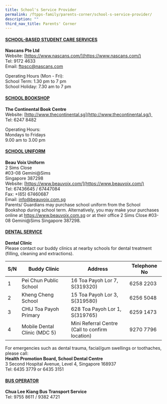 ```yaml
---
title: School's Service Provider
permalink: /ftpps-family/parents-corner/school-s-service-provider/
description: ""
third_nav_title: Parents' Corner
---
```

<h4><u>SCHOOL-BASED STUDENT CARE SERVICES</u></h4>

**Nascans Pte Ltd** 
<br>
Website: [https://www.nascans.com/](https://www.nascans.com/)
<br>
Tel: 9172 4633 
<br>
Email: [ftpscc@nascans.com](mailto:ftpscc@nascans.com)  

Operating Hours (Mon - Fri): 
<br>
School Term: 1.30 pm to 7 pm
<br>
School Holiday: 7.30 am to 7 pm

<h4><u>SCHOOL BOOKSHOP</u></h4>

**The Continental Book Centre**
<br>
Website: [http://www.thecontinental.sg](http://www.thecontinental.sg/) 
<br>
Tel: 6247 8482 

Operating Hours: 
<br>
Mondays to Fridays
<br>
9.00 am to 3.00 pm

<h4><u>SCHOOL UNIFORM</u></h4>

**Beau Voix Uniform**
<br>
2 Sims Close 
<br>
#03-08 Gemini@Sims
<br>
Singapore 387298 
<br>
Website: [https://www.beauvoix.com/](https://www.beauvoix.com/)
<br>
Tel: 67436645 / 67447084
<br>
Fax: +(65) 67460687
<br>
Email: [info@beauvoix.com.sg](mailto:info@beauvoix.com.sg)
<br>
Parents/ Guardians may purchase school uniform from the School Bookshop during school term. Alternatively, you may make your purchases online at https://www.beauvoix.com.sg  or at their office 2 Sims Close #03-08 Gemini@Sims Singapore 387298.

  

<h4><u>DENTAL SERVICE</u></h4>

**Dental Clinic** 
<br>
Please contact our buddy clinics at nearby schools for dental treatment (filling, cleaning and extractions). 

| S/N | Buddy Clinic | Address | Telephone No |
|---|---|---|---|
| 1 | Pei Chun Public School | 16 Toa Payoh Lor 7, S(319320) | 6258 2203 |
| 2 | Kheng Cheng School | 15 Toa Payoh Lor 3, S(319580) | 6256 5048 |
| 3 | CHIJ Toa Payoh Primary | 628 Toa Payoh Lor 1, S(319765) | 6259 1473 |
| 4 | Mobile Dental Clinic (MDC 5) | Mini Referral Centre<br>(Call to confirm location) | 9270 7796 |

For emergencies such as dental trauma, facial/gum swellings or toothaches, please call:
<br>
**Health Promotion Board, School Dental Centre**
<br>
3 Second Hospital Avenue, Level 4, Singapore 168937
<br>
Tel: 6435 3779 or 6435 3151

<h4><u>BUS OPERATOR</u></h4>

**Chua Lee Kiang Bus Transport Service**
<br>
Tel: 9755 8611 / 9382 4721